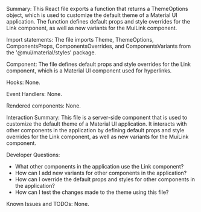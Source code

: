 Summary:
This React file exports a function that returns a ThemeOptions object, which is used to customize the default theme of a Material UI application. The function defines default props and style overrides for the Link component, as well as new variants for the MuiLink component.

Import statements:
The file imports Theme, ThemeOptions, ComponentsProps, ComponentsOverrides, and ComponentsVariants from the '@mui/material/styles' package.

Component:
The file defines default props and style overrides for the Link component, which is a Material UI component used for hyperlinks.

Hooks:
None.

Event Handlers:
None.

Rendered components:
None.

Interaction Summary:
This file is a server-side component that is used to customize the default theme of a Material UI application. It interacts with other components in the application by defining default props and style overrides for the Link component, as well as new variants for the MuiLink component.

Developer Questions:
- What other components in the application use the Link component?
- How can I add new variants for other components in the application?
- How can I override the default props and styles for other components in the application?
- How can I test the changes made to the theme using this file? 

Known Issues and TODOs:
None.